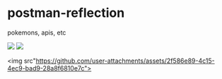 # postman-reflection
pokemons, apis, etc

<img src="https://github.com/user-attachments/assets/bc469441-fe24-4638-8211-2bb497cabe40">


<img src="https://github.com/user-attachments/assets/0abdceb5-515d-4c38-89dd-00310776d2ae">


<img src"https://github.com/user-attachments/assets/2f586e89-4c15-4ec9-bad9-28a8f6810e7c">

